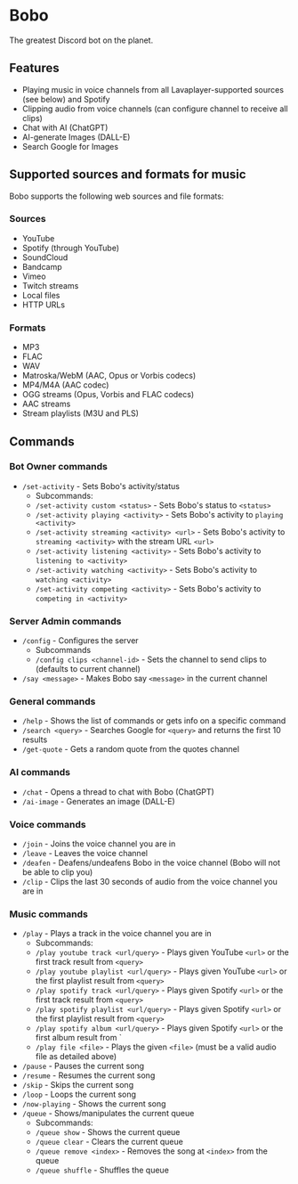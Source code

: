 # Bobo

The greatest Discord bot on the planet.

## Features
* Playing music in voice channels from all Lavaplayer-supported sources (see below) and Spotify
* Clipping audio from voice channels (can configure channel to receive all clips)
* Chat with AI (ChatGPT)
* AI-generate Images (DALL-E)
* Search Google for Images

## Supported sources and formats for music
Bobo supports the following web sources and file formats:
### Sources
* YouTube
* Spotify (through YouTube)
* SoundCloud
* Bandcamp
* Vimeo
* Twitch streams
* Local files
* HTTP URLs
### Formats
* MP3
* FLAC
* WAV
* Matroska/WebM (AAC, Opus or Vorbis codecs)
* MP4/M4A (AAC codec)
* OGG streams (Opus, Vorbis and FLAC codecs)
* AAC streams
* Stream playlists (M3U and PLS)

## Commands
### Bot Owner commands
* `/set-activity` - Sets Bobo's activity/status
    * Subcommands:
    * `/set-activity custom <status>` - Sets Bobo's status to `<status>`
    * `/set-activity playing <activity>` - Sets Bobo's activity to `playing <activity>`
    * `/set-activity streaming <activity> <url>` - Sets Bobo's activity to `streaming <activity>` with the stream URL `<url>`
    * `/set-activity listening <activity>` - Sets Bobo's activity to `listening to <activity>`
    * `/set-activity watching <activity>` - Sets Bobo's activity to `watching <activity>`
    * `/set-activity competing <activity>` - Sets Bobo's activity to `competing in <activity>`

### Server Admin commands
* `/config` - Configures the server
  * Subcommands
  * `/config clips <channel-id>` - Sets the channel to send clips to (defaults to current channel)
* `/say <message>` - Makes Bobo say `<message>` in the current channel

### General commands
* `/help` - Shows the list of commands or gets info on a specific command
* `/search <query>` - Searches Google for `<query>` and returns the first 10 results
* `/get-quote` - Gets a random quote from the quotes channel

### AI commands
* `/chat` - Opens a thread to chat with Bobo (ChatGPT)
* `/ai-image` - Generates an image (DALL-E)

### Voice commands
* `/join` - Joins the voice channel you are in
* `/leave` - Leaves the voice channel
* `/deafen` - Deafens/undeafens Bobo in the voice channel (Bobo will not be able to clip you)
* `/clip` - Clips the last 30 seconds of audio from the voice channel you are in

### Music commands
* `/play` - Plays a track in the voice channel you are in
    * Subcommands:
    * `/play youtube track <url/query>` - Plays given YouTube `<url>` or the first track result from `<query>`
    * `/play youtube playlist <url/query>` - Plays given YouTube `<url>` or the first playlist result from `<query>`
    * `/play spotify track <url/query>` - Plays given Spotify `<url>` or the first track result from `<query>`
    * `/play spotify playlist <url/query>` - Plays given Spotify `<url>` or the first playlist result from `<query>`
    * `/play spotify album <url/query>` - Plays given Spotify `<url>` or the first album result from `<query>
    * `/play file <file>` - Plays the given `<file>` (must be a valid audio file as detailed above)
* `/pause` - Pauses the current song
* `/resume` - Resumes the current song
* `/skip` - Skips the current song
* `/loop` - Loops the current song
* `/now-playing` - Shows the current song
* `/queue` - Shows/manipulates the current queue
  * Subcommands:
  * `/queue show` - Shows the current queue
  * `/queue clear` - Clears the current queue
  * `/queue remove <index>` - Removes the song at `<index>` from the queue
  * `/queue shuffle` - Shuffles the queue
